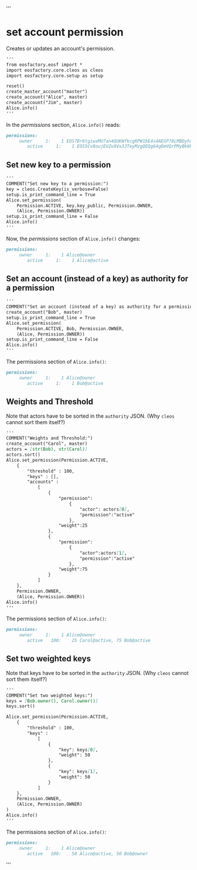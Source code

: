 '''
# set account permission

Creates or updates an account's permission.

```md
'''
from eosfactory.eosf import *
import eosfactory.core.cleos as cleos
import eosfactory.core.setup as setup

reset()
create_master_account("master")
create_account("Alice", master)
create_account("Jim", master)
Alice.info()
'''
```
In the *permissions* section, `Alice.info()` reads:
```md
permissions:
     owner     1:    1 EOS7Br6tgiwxMU7an4QUKWfkcgRPW1bE4s4AEGP78LMBDyhx9VBa5
        active     1:    1 EOS5Cv8oujEUZu9Vx3JTeyMzgQEQg64g8mVQrPMyBk6P16eTSxwfg
```

## Set new key to a permission
```md
'''
COMMENT("Set new key to a permission:")
key = cleos.CreateKey(is_verbose=False)
setup.is_print_command_line = True
Alice.set_permission(
    Permission.ACTIVE, key.key_public, Permission.OWNER, 
    (Alice, Permission.OWNER))
setup.is_print_command_line = False
Alice.info()
'''
```
Now, the *permissions* section of `Alice.info()` changes:
```md
permissions:
     owner     1:    1 Alice@owner
        active     1:    1 Alice@active
```

## Set an account (instead of a key) as authority for a permission
```md
'''
COMMENT("Set an account (instead of a key) as authority for a permission:")
create_account("Bob", master)
setup.is_print_command_line = True
Alice.set_permission(
    Permission.ACTIVE, Bob, Permission.OWNER, 
    (Alice, Permission.OWNER))
setup.is_print_command_line = False
Alice.info()
'''
```

The permissions section of `Alice.info()`:

```md
permissions:
     owner     1:    1 Alice@owner
        active     1:    1 Bob@active
```

## Weights and Threshold

Note that actors have to be sorted in the ``authority`` JSON. (Why ``cleos`` cannot sort them itself?)

```md
'''
COMMENT("Weights and Threshold:")
create_account("Carol", master)
actors = [str(Bob), str(Carol)]
actors.sort()
Alice.set_permission(Permission.ACTIVE,
    {
        "threshold" : 100, 
        "keys" : [], 
        "accounts" : 
            [
                {
                    "permission":
                        {
                            "actor": actors[0],
                            "permission":"active"
                        },
                    "weight":25
                }, 
                {	
                    "permission":
                        {
                            "actor":actors[1],
                            "permission":"active"
                        },
                    "weight":75
                }
            ]
    },
    Permission.OWNER,
    (Alice, Permission.OWNER))
Alice.info()
'''
```
The permissions section of `Alice.info()`:
```md
permissions:
     owner     1:    1 Alice@owner
        active   100:    25 Carol@active, 75 Bob@active
```

## Set two weighted keys

Note that keys have to be sorted in the ``authority`` JSON. (Why ``cleos`` cannot sort them itself?)
```md
'''
COMMENT("Set two weighted keys:")
keys = [Bob.owner(), Carol.owner()]
keys.sort()

Alice.set_permission(Permission.ACTIVE,
    {
        "threshold" : 100, 
        "keys" : 
            [
                {
                    "key": keys[0],
                    "weight": 50
                },
                {
                    "key": keys[1],
                    "weight": 50
                }                    
            ]
    },
    Permission.OWNER,
    (Alice, Permission.OWNER)
)
Alice.info()
'''
```
The permissions section of `Alice.info()`:

```md
permissions:
     owner     1:    1 Alice@owner
        active   100:    50 Alice@active, 50 Bob@owner
```
'''
